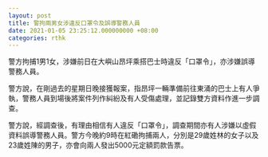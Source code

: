 ```yaml
---
layout: post
title: 警拘兩男女涉違反口罩令及誤導警務人員
date: 2021-01-05 23:25:12.000000000 +08:00
categories: rthk
---
```


警方拘捕1男1女，涉嫌前日在大嶼山昂坪乘搭巴士時違反「口罩令」，亦涉嫌誤導警務人員。

警方說，在剛過去的星期日晚接獲報案，指昂坪一輛準備前往東涌的巴士上有人爭執，警務人員到場後將案件列作糾紛及有人受傷處理，並記錄雙方資料作進一步調查。

警方說，經調查後，有理由相信有人違反「口罩令」，調查期間亦有人涉嫌以虛假資料誤導警務人員。警方今晚約9時在紅磡拘捕兩人，分別是29歲姓林的女子以及23歲姓陳的男子，亦會向兩人發出5000元定額罰款告票。
